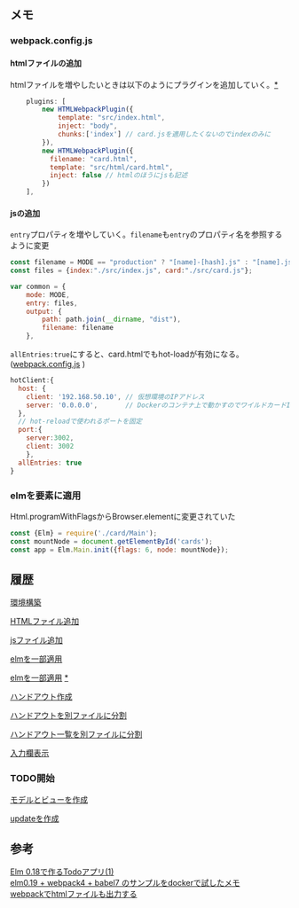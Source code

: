

## メモ

### webpack.config.js

#### htmlファイルの追加
htmlファイルを増やしたいときは以下のようにプラグインを追加していく。[*][*4]

```js
    plugins: [
        new HTMLWebpackPlugin({
            template: "src/index.html",
            inject: "body",
            chunks:['index'] // card.jsを適用したくないのでindexのみに
        }),
        new HTMLWebpackPlugin({
          filename: "card.html",
          template: "src/html/card.html",
          inject: false // htmlのほうにjsも記述
        })
    ],
```

#### jsの追加

`entry`プロパティを増やしていく。`filename`も`entry`のプロパティ名を参照するように変更

```js
const filename = MODE == "production" ? "[name]-[hash].js" : "[name].js";
const files = {index:"./src/index.js", card:"./src/card.js"};

var common = {
    mode: MODE,
    entry: files,
    output: {
        path: path.join(__dirname, "dist"),
        filename: filename
    },
```

`allEntries:true`にすると、card.htmlでもhot-loadが有効になる。
([webpack.config.js](https://github.com/hibohiboo/develop/tree/56a1499f3a3721afb9addfffb47445528591c5d1/tutorial/lesson/elm/elm-card/app/webpack.config.js) )
```js
hotClient:{
  host: {
    client: '192.168.50.10', // 仮想環境のIPアドレス
    server: '0.0.0.0',       // Dockerのコンテナ上で動かすのでワイルドカードIPアドレスを指定
  },
  // hot-reloadで使われるポートを固定
  port:{
    server:3002,
    client: 3002
    },
  allEntries: true 
}
```

### elmを要素に適用

Html.programWithFlagsからBrowser.elementに変更されていた

```js
const {Elm} = require('./card/Main');
const mountNode = document.getElementById('cards');
const app = Elm.Main.init({flags: 6, node: mountNode});
```

## 履歴

[環境構築](https://github.com/hibohiboo/develop/tree/d10f2da1feb75f090d6714af7c4c73be220c7773/tutorial/lesson/elm/elm-card)

[HTMLファイル追加](https://github.com/hibohiboo/develop/tree/95b139debb63953b660ab5ce0de78b66bec84efe/tutorial/lesson/elm/elm-card)

[jsファイル追加](https://github.com/hibohiboo/develop/tree/e46eeb8980fa124f500081d152c6d3f9eb7ca4b2/tutorial/lesson/elm/elm-card)

[elmを一部適用](https://github.com/hibohiboo/develop/tree/7e64462bc1acecf1a0f780c00e175b6af374069b/tutorial/lesson/elm/elm-card)

[elmを一部適用](https://github.com/hibohiboo/develop/tree/8df449ce1520857f15b76f47eca6f27f80fdfe2b/tutorial/lesson/elm/elm-card) [*][*6]

[ハンドアウト作成](https://github.com/hibohiboo/develop/tree/1bfcca589058e88007d2cf9f1e52dd67768a3659/tutorial/lesson/elm/elm-card) 

[ハンドアウトを別ファイルに分割](https://github.com/hibohiboo/develop/tree/266d81e5fd35f4893e230bd827a81bcbe68eff32/tutorial/lesson/elm/elm-card) 

[ハンドアウト一覧を別ファイルに分割](https://github.com/hibohiboo/develop/tree/6b8b65530d8ed5139516dd5d0fa812c9cd8d013f/tutorial/lesson/elm/elm-card) 

[入力欄表示](https://github.com/hibohiboo/develop/tree/97c609a542e2f52e19ef728a7ab72f360310edc8/tutorial/lesson/elm/elm-card) 


### TODO開始
[モデルとビューを作成](https://github.com/hibohiboo/develop/tree/7726dd013e034e744ab78898e1da4eee09ad5583/tutorial/lesson/elm/elm-card) 

[updateを作成](https://github.com/hibohiboo/develop/tree/9b2f4d76b7e0959fc3c33b8eabe40297cd72b6c3/tutorial/lesson/elm/elm-card) 


## 参考

[Elm 0.18で作るTodoアプリ(1)][*1]  
[elm0.19 + webpack4 + babel7 のサンプルをdockerで試したメモ][*2]  
[webpackでhtmlファイルも出力する][*3]


[*1]:https://qiita.com/tomluck/items/872787cda6682834a3a1
[*2]:https://qiita.com/hibohiboo/items/b19519b4a9dbb5ec11b0
[*3]:https://ema-hiro.hatenablog.com/entry/2017/10/12/015748
[*4]:https://github.com/elm-community/elm-webpack-loader/pull/142/files
[*5]:https://github.com/jantimon/html-webpack-plugin
[*6]:https://github.com/avh4/elm-upgrade
